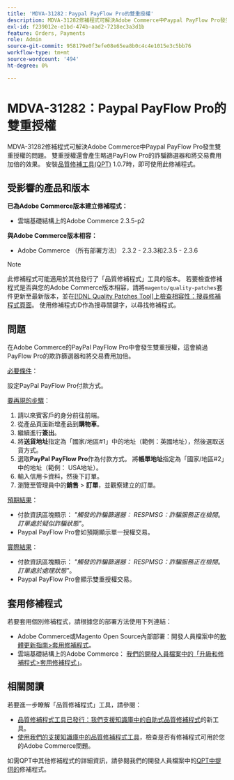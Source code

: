 ```yaml
---
title: 'MDVA-31282：Paypal PayFlow Pro的雙重授權'
description: MDVA-31282修補程式可解決Adobe Commerce中Paypal PayFlow Pro發生雙重授權的問題。 雙重授權還會產生略過PayFlow Pro的詐騙篩選器和將交易費用加倍的效果。 安裝[Quality Patches Tool (QPT)](/help/announcements/adobe-commerce-announcements/magento-quality-patches-released-new-tool-to-self-serve-quality-patches.md) 1.0.7時，即可使用此修補程式。
exl-id: f239012e-e1bd-474b-aad2-7218ec3a3d1b
feature: Orders, Payments
role: Admin
source-git-commit: 958179e0f3efe08e65ea8b0c4c4e1015e3c5bb76
workflow-type: tm+mt
source-wordcount: '494'
ht-degree: 0%

---
```


# MDVA-31282：Paypal PayFlow Pro的雙重授權

MDVA-31282修補程式可解決Adobe Commerce中Paypal PayFlow Pro發生雙重授權的問題。 雙重授權還會產生略過PayFlow Pro的詐騙篩選器和將交易費用加倍的效果。 安裝[品質修補工具(QPT)](/help/announcements/adobe-commerce-announcements/magento-quality-patches-released-new-tool-to-self-serve-quality-patches.md) 1.0.7時，即可使用此修補程式。

## 受影響的產品和版本

**已為Adobe Commerce版本建立修補程式：**

* 雲端基礎結構上的Adobe Commerce 2.3.5-p2

**與Adobe Commerce版本相容：**

* Adobe Commerce （所有部署方法） 2.3.2 - 2.3.3和2.3.5 - 2.3.6

>[!NOTE]
>
>此修補程式可能適用於其他發行了「品質修補程式」工具的版本。 若要檢查修補程式是否與您的Adobe Commerce版本相容，請將`magento/quality-patches`套件更新至最新版本，並在[[!DNL Quality Patches Tool]上檢查相容性：搜尋修補程式頁面](https://devdocs.magento.com/quality-patches/tool.html#patch-grid)。 使用修補程式ID作為搜尋關鍵字，以尋找修補程式。

## 問題

在Adobe Commerce的PayPal PayFlow Pro中會發生雙重授權，這會繞過PayFlow Pro的欺詐篩選器和將交易費用加倍。

<u>必要條件</u>：

設定PayPal PayFlow Pro付款方式。

<u>要再現的步驟</u>：

1. 請以來賓客戶的身分前往前端。
1. 從產品頁面新增產品到&#x200B;**購物車**。
1. 繼續進行&#x200B;**簽出**。
1. 將&#x200B;**送貨地址**&#x200B;指定為「國家/地區\#1」中的地址（範例：英國地址），然後選取送貨方式。
1. 選取&#x200B;**PayPal PayFlow Pro**&#x200B;作為付款方式。 將&#x200B;**帳單地址**&#x200B;指定為「國家/地區\#2」中的地址（範例： USA地址）。
1. 輸入信用卡資料，然後下訂單。
1. 瀏覽至管理員中的&#x200B;**銷售** > **訂單**，並觀察建立的訂單。

<u>預期結果</u>：

* 付款資訊區塊顯示： *&quot;觸發的詐騙篩選器： RESPMSG：詐騙服務正在檢閱*。 *訂單處於疑似詐騙狀態&quot;*。
* Paypal PayFlow Pro會如預期顯示單一授權交易。

<u>實際結果</u>：

* 付款資訊區塊顯示： *&quot;觸發的詐騙篩選器： RESPMSG：詐騙服務正在檢閱*。 *訂單處於處理狀態&quot;*。
* Paypal PayFlow Pro會顯示雙重授權交易。

## 套用修補程式

若要套用個別修補程式，請根據您的部署方法使用下列連結：

* Adobe Commerce或Magento Open Source內部部署：開發人員檔案中的[軟體更新指南>套用修補程式](https://devdocs.magento.com/guides/v2.4/comp-mgr/patching/mqp.html)。
* 雲端基礎結構上的Adobe Commerce： [我們的開發人員檔案中的「升級和修補程式>套用修補程式」](https://devdocs.magento.com/cloud/project/project-patch.html)。

## 相關閱讀

若要進一步瞭解「品質修補程式」工具，請參閱：

* [品質修補程式工具已發行：我們支援知識庫中的自助式品質修補程式](/help/announcements/adobe-commerce-announcements/magento-quality-patches-released-new-tool-to-self-serve-quality-patches.md)的新工具。
* [使用我們的支援知識庫中的品質修補程式工具](/help/support-tools/patches-available-in-qpt-tool/check-patch-for-magento-issue-with-magento-quality-patches.md)，檢查是否有修補程式可用於您的Adobe Commerce問題。

如需QPT中其他修補程式的詳細資訊，請參閱我們的開發人員檔案中的[QPT中提供的](https://devdocs.magento.com/quality-patches/tool.html#patch-grid)修補程式。
